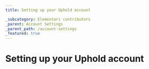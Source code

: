 ```yaml
---
title: Setting up your Uphold account

_subcategory: Elementari contributors
_parent: Account Settings
_parent_path: /account-settings
_featured: true
---
```


# Setting up your Uphold account
